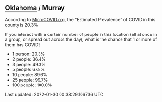 
## [Oklahoma](/united-states/oklahoma) / Murray

According to [MicroCOVID.org](http://microcovid.org),
the "Estimated Prevalence" of COVID in this county is 20.3%

If you interact with a certain number of people in this location
(all at once in a group, or spread out across the day), what is the chance that
1 or more of them has COVID?

- 1 person: 20.3%
- 2 people: 36.4%
- 3 people: 49.3%
- 5 people: 67.8%
- 10 people: 89.6%
- 25 people: 99.7%
- 100 people: 100.0%

Last updated: 2022-01-30 00:38:29.106736 UTC
